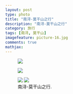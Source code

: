```yaml
---
layout: post
type: photo
title: "南浔-莫干山之行"
description: "南浔-莫干山之行"
category: 旅行
tags: [南浔, 莫干山]
imagefeature: picture-16.jpg
comments: true
mathjax:
---
```


<figure>
		<a href="{{ site.url }}/images/moganshan-4.png"><img src="{{ site.url }}/images/moganshan-4.png"></a>
</figure>
<figure class="half">
		<a href="{{ site.url }}/images/nanxun-1.png"><img src="{{ site.url }}/images/nanxun-2.png"></a>
</figure>
<figure class="third">
	<a href="{{ site.url }}/images/moganshan-1.png"><img src="{{ site.url }}/images/moganshan-2.png"></a>
	<a href="{{ site.url }}/images/moganshan-3.png"><img src="{{ site.url }}/images/moganshan-5.png"></a>
		<figcaption>南浔-莫干山之行.</figcaption>
</figure>
